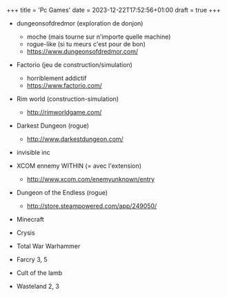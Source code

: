 +++
title = 'Pc Games'
date = 2023-12-22T17:52:56+01:00
draft = true
+++

* dungeonsofdredmor (exploration de donjon)
    * moche (mais tourne sur n'importe quelle machine)
    * rogue-like (si tu meurs c'est pour de bon)
    * https://www.dungeonsofdredmor.com/

* Factorio (jeu de construction/simulation)
    * horriblement addictif
    * https://www.factorio.com/

* Rim world (construction-simulation)
    * http://rimworldgame.com/

* Darkest Dungeon (rogue)
    * http://www.darkestdungeon.com/

+ invisible inc

* XCOM ennemy WITHIN (= avec l'extension)
    * http://www.xcom.com/enemyunknown/entry

* Dungeon of the Endless (rogue)
    * http://store.steampowered.com/app/249050/

* Minecraft

* Crysis

* Total War Warhammer

* Farcry 3, 5

* Cult of the lamb

* Wasteland 2, 3





